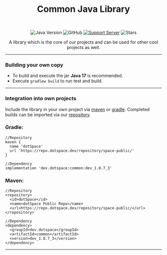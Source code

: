 <h1 align="center">Common Java Library</h1> <br>

<div align="center">

![Java Version](https://img.shields.io/badge/Java-17-important?style=for-the-badge&logo=java)
![GitHub](https://img.shields.io/github/license/dotSpaceTeam/common-java?style=for-the-badge)
[![Support Server](https://img.shields.io/discord/678733739504697375.svg?color=7289da&label=dotSpace%20Dev&logo=discord&style=for-the-badge)](https://discord.gg/mFfDMAEFWE)
![Stars](https://img.shields.io/github/stars/dotSpaceTeam/common-java?style=for-the-badge)

A library which is the core of our projects and can be used for other cool projects as well.

</div>

---
### Building your own copy

- To build and execute the jar **Java 17** is recommended.
- Execute ``gradlew build`` to run test and build.

---
### Integration into own projects

Include the library in your own project via [maven](https://maven.apache.org/) or [gradle](https://gradle.org/).
Completed builds can be imported via our [repository](https://repo.dotspace.dev/repository/space-public/).

### Gradle:
```
//Repository
maven {
  name 'dotSpace'
  url 'https://repo.dotspace.dev/repository/space-public/'
}

//Dependency
implementation 'dev.dotspace:common:dev_1.0.7_3'
```
### Maven:
```
//Repository
<repository>
  <id>dotSpace</id>
  <name>dotSpace Public Repo</name>
  <url>https://repo.dotspace.dev/repository/space-public/</url>
</repository>

//Dependency
<dependency>
  <groupId>dev.dotspace</groupId>
  <artifactId>common</artifactId>
  <version>dev_1.0.7_3</version>
</dependency>
```
---

